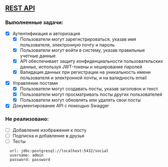 ## [REST API](http://localhost:8080/doc)
### Выполненные задачи:
  - [x] Аутентификация и авторизация
    - [x] Пользователи могут зарегистрироваться, указав имя пользователя, электронную почту и пароль
    - [x] Пользователи могут войти в систему, указав правильные учетные данные
    - [x] API обеспечивает защиту конфиденциальности пользовательских данных, используя JWT-токены и хеширование паролей
    - [x] Валидация данных при регистрации на уникальность имени пользователя и электронной почты, и на валидность email
  - [x] Управление постами
    - [x] Пользователи могут создавать посты, указав заголовок и текст
    - [x] Пользователи могут просматривать посты других пользователей
    - [x] Пользователи могут обновлять или удалять свои посты
  - [x] Документирование API с помощью Swagger

### Не реализовано:
 - [ ] Добавление изображения к посту
 - [ ] Подписка и добавление в друзья
 - [ ] Тесты

```
  url: jdbc:postgresql://localhost:5432/social
  username: admin
  password: password
```